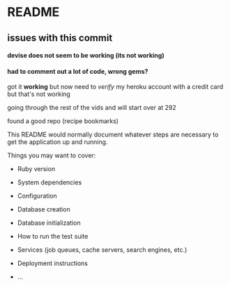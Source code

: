 # README

## issues with this commit
#### devise does not seem to be working (its not working)
#### had to comment out a lot of code, wrong gems?

got it **working** but now need to *verify* my heroku account with a credit card but that's not working

going through the rest of the vids and will start over at 292

found a good repo (recipe bookmarks)

This README would normally document whatever steps are necessary to get the
application up and running.

Things you may want to cover:

* Ruby version

* System dependencies

* Configuration

* Database creation

* Database initialization

* How to run the test suite

* Services (job queues, cache servers, search engines, etc.)

* Deployment instructions

* ...
